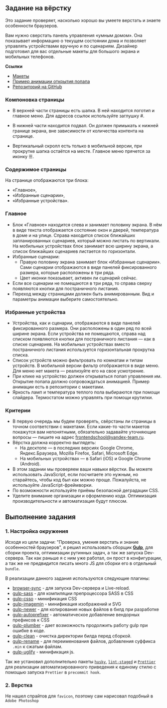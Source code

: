 ## Задание на вёрстку

Это задание проверяет, насколько хорошо вы умеете верстать и знаете особенности браузеров.

Вам нужно сверстать панель управления «умным домом». Она показывает информацию о текущем состоянии дома и позволяет управлять устройствами вручную и по сценариям. Дизайнер подготовил для вас отдельные макеты для большого экрана и мобильных телефонов.

**Ссылки**

- [Макеты](https://yandex-shri-2018.github.io/entrance-task-2-2/guide/)
- [Пример анимации открытия попапа](https://yandex-shri-2018.github.io/entrance-task-2-2/Animation.mp4)
- [Репозиторий на GitHub](https://github.com/yandex-shri-2018/entrance-task-2-2)

### Компоновка страницы

- В верхней части страницы есть шапка. В ней находится логотип и главное меню. Для адресов ссылок используйте заглушку #.

- В нижней части находится подвал. Он должен примыкать к нижней границе экрана, вне зависимости от количества контента на странице.

- Вертикальный скролл есть только в мобильной версии, при прокрутке шапка остаётся на месте. Главное меню прячется за иконку ☰.

### Содержимое страницы

На странице отображаются три блока:

- «Главное»,
- «Избранные сценарии»,
- «Избранные устройства».

### Главное

- Блок «Главное» находится слева и занимает половину экрана. В нём в виде текста отображается состояние окон и дверей, температура в доме и на улице. Справа находится список ближайших запланированных сценариев, который можно листать по вертикали. На мобильных устройствах блок занимает всю ширину экрана, а список ближайших сценариев листается по горизонтали.
- Избранные сценарии:
  - Правую половину экрана занимает блок «Избранные сценарии». Сами сценарии отображаются в виде панелей фиксированного размера, которые расположены в три ряда.
  - Цвет иконки показывает, активен ли сценарий сейчас.
- Если все сценарии не помещаются в три ряда, то справа сверху появляются кнопки для постраничного листания.
- Переход между страницами должен быть анимированным. Вид и параметры анимации выберите самостоятельно.

### Избранные устройства

- Устройства, как и сценарии, отображаются в виде панелей фиксированного размера. Они расположены в один ряд по всей ширине экрана. Если устройства не помещаются, справа над списком появляются кнопки для постраничного листания — как в списке сценариев. На мобильных устройствах вместо постраничного листания используется горизонтальная прокрутка списка.
- Список устройств можно фильтровать по комнатам и типам устройств. В мобильной версии фильтр отображается в виде меню. Для меню нет макета — реализуйте его на свое усмотрение.
- При клике на устройство должен открываться попап управления им. Открытие попапа должно сопровождаться анимацией. Пример анимации есть в репозитории с макетами.
- Яркость ламп и температура теплого пола выбираются при помощи слайдера. Термостатом можно управлять при помощи крутилки.

### Критерии

- В первую очередь мы будем проверять, свёрстаны ли страницы в точном соответствии с макетами. Если какие-то части макетов покажутся вам непонятными, обязательно задавайте уточняющие вопросы — пишите на адрес frontendschool@yandex-team.ru.
- Вёрстка должна корректно выглядеть:
  - На десктопе — в последних версиях Google Chrome, Яндекс.Браузера, Mozilla Firefox, Safari, Microsoft Edge.
  - На мобильных устройствах — в Safari (iOS) и Google Chrome (Android).
- В этом задании мы проверяем ваши навыки вёрстки. Вы можете использовать JavaScript, если посчитаете это нужным, но старайтесь, чтобы код был как можно проще. Пожалуйста, не используйте JavaScript-фреймворки.
- По возможности используйте приёмы безопасной деградации CSS.
- Уделите внимание организации и оформлению кода. Оптимизация производительности и автоматизация будут плюсом.

## Выполнение задания

### 1. Настройка окружения

Исходя из цели задачи: "Проверка, умения верстать и знание особенностей браузеров", я решил использовать сборщик [**Gulp**](https://gulpjs.com/), для сборки проекта, оптимизации рутинных задач, а так же запуска Dev-сервера. Так как раньше я с ним уже работал, он прост в конфигурации, а так же не предвидится писать много JS для сборки его в отдельный `bundle`.

В реализации данного задания используются следующие плагины:

- [browser-sync](https://www.npmjs.com/package/browser-sync) - для запуска Dev-сервера и Live-reload.
- [gulp-sass](https://www.npmjs.com/package/gulp-sass) - для компиляции препроцессора SASS в CSS
- [gulp-csso](https://www.npmjs.com/package/gulp-csso) - минификация CSS
- [gulp-imagemin](https://www.npmjs.com/package/gulp-imagemin) - минификация изображений и SVG
- [gulp-newer](https://www.npmjs.com/package/gulp-newer) - для копирования новых файлов в билд при разработке
- [gulp-autoprefixer](https://www.npmjs.com/package/gulp-autoprefixer) - автоматическое добавление вендорных префиксов к CSS
- [gulp-plumber](https://www.npmjs.com/package/gulp-plumber) - дает возможность продолжить работу gulp при ошибке в коде.
- [gulp-clean](https://github.com/peter-vilja/gulp-clean) - очистка директории билда перед сборкой.
- [gulp-rename](https://www.npmjs.com/package/gulp-rename) - для переименования файлов, добавления суффикса `.min` к сжатым файлам.
- [gulp-uglify](https://www.npmjs.com/package/gulp-uglify) - минификация js.

Так же установил дополнительно пакеты [`husky`](https://www.npmjs.com/package/husky), [`lint-staged`](https://www.npmjs.com/package/lint-staged) и [`Prettier`](https://www.npmjs.com/package/prettier) для реализации автоматизированного приведения к единому стилю с помощью запуска `Prettier` в `precommit hook`.

### 2. Верстка

Не нашел спрайтов для `favicon`, поэтому сам нарисовал подобный в `Adobe Photoshop`
